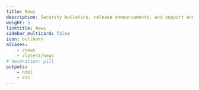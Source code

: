 ```yaml
---
title: News
description: Security bulletins, release announcements, and support announcements.
weight: 5
linktitle: News
sidebar_multicard: false
icon: bullhorn
aliases: 
    - /news
    - /latest/news
# decoration: pill
outputs:
    - html
    - rss
---
```

